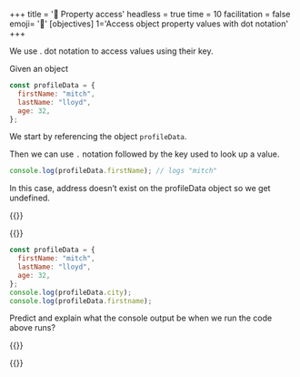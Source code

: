 +++
title = '🚪 Property access'
headless = true
time = 10
facilitation = false
emoji= '🧩'
[objectives]
    1='Access object property values with dot notation'
+++

We use . dot notation to access values using their key.

Given an object

```js
const profileData = {
  firstName: "mitch",
  lastName: "lloyd",
  age: 32,
};
```

We start by referencing the object `profileData`.

Then we can use `.` notation followed by the key used to look up a value.

```js
console.log(profileData.firstName); // logs "mitch"
```

In this case, address doesn’t exist on the profileData object so we get undefined.

{{<tabs name="Exercises">}}

{{<tab name="Predict and explain 💬 🧠">}}

```js
const profileData = {
  firstName: "mitch",
  lastName: "lloyd",
  age: 32,
};
console.log(profileData.city);
console.log(profileData.firstname);
```

Predict and explain what the console output be when we run the code above runs?

{{</tab>}}

{{</tabs>}}

